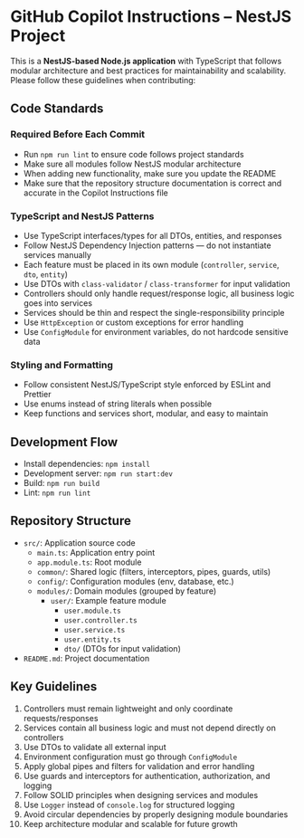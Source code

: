 # GitHub Copilot Instructions – NestJS Project

This is a **NestJS-based Node.js application** with TypeScript that follows modular architecture and best practices for
maintainability and scalability. Please follow these guidelines when contributing:

## Code Standards

### Required Before Each Commit

- Run `npm run lint` to ensure code follows project standards
- Make sure all modules follow NestJS modular architecture
- When adding new functionality, make sure you update the README
- Make sure that the repository structure documentation is correct and accurate in the Copilot Instructions file

### TypeScript and NestJS Patterns

- Use TypeScript interfaces/types for all DTOs, entities, and responses
- Follow NestJS Dependency Injection patterns — do not instantiate services manually
- Each feature must be placed in its own module (`controller`, `service`, `dto`, `entity`)
- Use DTOs with `class-validator` / `class-transformer` for input validation
- Controllers should only handle request/response logic, all business logic goes into services
- Services should be thin and respect the single-responsibility principle
- Use `HttpException` or custom exceptions for error handling
- Use `ConfigModule` for environment variables, do not hardcode sensitive data

### Styling and Formatting

- Follow consistent NestJS/TypeScript style enforced by ESLint and Prettier
- Use enums instead of string literals when possible
- Keep functions and services short, modular, and easy to maintain

## Development Flow

- Install dependencies: `npm install`
- Development server: `npm run start:dev`
- Build: `npm run build`
- Lint: `npm run lint`

## Repository Structure

- `src/`: Application source code
    - `main.ts`: Application entry point
    - `app.module.ts`: Root module
    - `common/`: Shared logic (filters, interceptors, pipes, guards, utils)
    - `config/`: Configuration modules (env, database, etc.)
    - `modules/`: Domain modules (grouped by feature)
        - `user/`: Example feature module
            - `user.module.ts`
            - `user.controller.ts`
            - `user.service.ts`
            - `user.entity.ts`
            - `dto/` (DTOs for input validation)
- `README.md`: Project documentation

## Key Guidelines

1. Controllers must remain lightweight and only coordinate requests/responses
2. Services contain all business logic and must not depend directly on controllers
3. Use DTOs to validate all external input
4. Environment configuration must go through `ConfigModule`
5. Apply global pipes and filters for validation and error handling
6. Use guards and interceptors for authentication, authorization, and logging
7. Follow SOLID principles when designing services and modules
8. Use `Logger` instead of `console.log` for structured logging
9. Avoid circular dependencies by properly designing module boundaries
10. Keep architecture modular and scalable for future growth  
